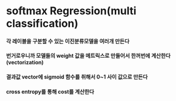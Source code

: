 # softmax Regression(multi classification)



#### 각 레이블을 구분할 수 있는 이진분류모델을 여러개 만든다



#### 번거로우니까 모델들의 weight 값을 메트릭스로 만들어서 한꺼번에 계산한다(vectorization)



#### 결과값 vector에 sigmoid 함수를 취해서 0~1 사이 값으로 만든다



#### cross entropy를 통해 cost를 계산한다

